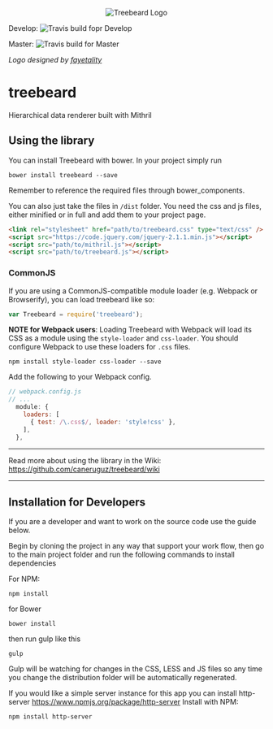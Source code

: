 
<p align="center">
  <img src="https://raw.githubusercontent.com/caneruguz/treebeard/master/demo/treebeard.png" alt="Treebeard Logo"/>
</p>

Develop: <img src="https://travis-ci.org/caneruguz/treebeard.svg?branch=develop" alt="Travis build fopr Develop"/>

Master: <img src="https://travis-ci.org/caneruguz/treebeard.svg?branch=master" alt="Travis build for Master"/>

<i style="text-align:center"> Logo designed by [fayetality](https://github.com/fayetality "fayetality")  </i>

treebeard
=========

Hierarchical data renderer built with Mithril


Using the library
-----------------

You can install Treebeard with bower. In your project simply run 

```bower install treebeard --save```

Remember to reference the required files through bower_components. 


You can also just take the files in `/dist` folder. You need the css and js files, either minified or in full and add them to your project page.

```html
<link rel="stylesheet" href="path/to/treebeard.css" type="text/css" />
<script src="https://code.jquery.com/jquery-2.1.1.min.js"></script>
<script src="path/to/mithril.js"></script>
<script src="path/to/treebeard.js"></script>
```

### CommonJS

If you are using a CommonJS-compatible module loader (e.g. Webpack or Browserify), you can load treebeard like so:

```js
var Treebeard = require('treebeard');
```

**NOTE for Webpack users**: Loading Treebeard with Webpack will load its CSS as a module using the `style-loader` and `css-loader`. You should configure Webpack to use these loaders for `.css` files.

```
npm install style-loader css-loader --save
```

Add the following to your Webpack config.

```js
// webpack.config.js
// ...
  module: {
    loaders: [
      { test: /\.css$/, loader: 'style!css' },
    ],
  },
```

* * * 
Read more about using the library in the Wiki: https://github.com/caneruguz/treebeard/wiki

* * * 


Installation for Developers
---------------------------
If you are a developer and want to work on the source code use the guide below. 

Begin by cloning the project in any way that support your work flow, then go to the main project folder and  run the following commands to install dependencies

For NPM:

    npm install

for Bower 

    bower install

then run gulp like this 

    gulp 

Gulp will be watching for changes in the CSS, LESS and JS files so any time you change the distribution folder will be automatically regenerated. 


If you would like a simple server instance for this app you can install http-server
https://www.npmjs.org/package/http-server
Install with NPM:

    npm install http-server

